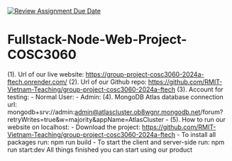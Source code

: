 [![Review Assignment Due Date](https://classroom.github.com/assets/deadline-readme-button-24ddc0f5d75046c5622901739e7c5dd533143b0c8e959d652212380cedb1ea36.svg)](https://classroom.github.com/a/ohvnreiu)
# Fullstack-Node-Web-Project-COSC3060

(1). Url of our live website: https://group-project-cosc3060-2024a-ftech.onrender.com/
(2). Url of our Github repo: https://github.com/RMIT-Vietnam-Teaching/group-project-cosc3060-2024a-ftech
(3). Account for testing:
    - Normal User: 
    - Admin:
(4). MongoDB Atlas database connection url: mongodb+srv://admin:admin@atlascluster.ob8wgnr.mongodb.net/forum?retryWrites=true&w=majority&appName=AtlasCluster
    - 
(5). How to run our website on localhost:
    - Download the project: https://github.com/RMIT-Vietnam-Teaching/group-project-cosc3060-2024a-ftech
    - To install all packages run: npm run build
    - To start the client and server-side run: npm run start:dev
    All things finished you can start using our product
